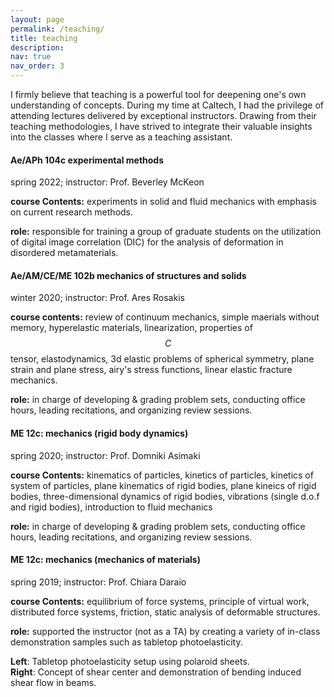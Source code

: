 ```yaml
---
layout: page
permalink: /teaching/
title: teaching
description:
nav: true
nav_order: 3
---
```


I firmly believe that teaching is a powerful tool for deepening one's own understanding of concepts. During my time at Caltech, I had the privilege of attending lectures delivered by exceptional instructors. Drawing from their teaching methodologies, I have strived to integrate their valuable insights into the classes where I serve as a teaching assistant.

#### Ae/APh 104c experimental methods

spring 2022; instructor: Prof. Beverley McKeon <br />

**course Contents:** experiments in solid and fluid mechanics with emphasis on current research methods.

**role:** responsible for training a group of graduate students on the utilization of digital image
correlation (DIC) for the analysis of deformation in disordered metamaterials.

#### Ae/AM/CE/ME 102b mechanics of structures and solids

winter 2020; instructor: Prof. Ares Rosakis <br />

**course contents:** review of continuum mechanics, simple maerials without memory, hyperelastic materials, linearization, properties of $$C$$ tensor, elastodynamics, 3d elastic problems of spherical symmetry, plane strain and plane stress, airy's stress functions, linear elastic fracture mechanics.

**role:** in charge of developing & grading problem sets, conducting office hours, leading recitations, and organizing review sessions.

<!-- <div class="row mt-3">
    <div class="col-sm mt-3 mt-md-0">
        {% responsive_image path: assets/img/blackboard_research2.jpg class: "img-fluid rounded z-depth-1"  zoomable: true  %}
    </div>
</div> -->

#### ME 12c: mechanics (rigid body dynamics)

spring 2020; instructor: Prof. Domniki Asimaki

**course Contents:** kinematics of particles, kinetics of particles, kinetics of system of particles, plane kinematics of rigid bodies, plane kineics of rigid bodies, three-dimensional dynamics of rigid bodies, vibrations (single d.o.f and rigid bodies), introduction to fluid mechanics

**role:** in charge of developing & grading problem sets, conducting office hours, leading recitations, and organizing review sessions.

<!-- <div class="row mt-3">
    <div class="col-sm mt-3 mt-md-0">
        {% responsive_image path: assets/img/me12c_pic1.png class: "img-fluid rounded z-depth-1"  zoomable: true  %}
    </div>
    <div class="col-sm mt-3 mt-md-0">
        {% responsive_image path: assets/img/me12c_pic2.png class: "img-fluid rounded z-depth-1"  zoomable: true  %}
    </div>
</div> -->

#### ME 12c: mechanics (mechanics of materials)

spring 2019; instructor: Prof. Chiara Daraio

**course Contents:** equilibrium of force systems, principle of virtual work, distributed force systems, friction, static analysis of deformable structures.

**role:** supported the instructor (not as a TA) by creating a variety of in-class demonstration samples such as tabletop photoelasticity.

<!-- <div class="row mt-3">
    <div class="col-sm mt-3 mt-md-0">
        {% responsive_image path: assets/img/photoelasticity.png class: "img-fluid rounded z-depth-1"  zoomable: true  %}
    </div>
    <div class="col-sm mt-3 mt-md-0">
        {% responsive_image path: assets/img/shearflow.png class: "img-fluid rounded z-depth-1"  zoomable: true %}
    </div>
</div> -->

**Left**: Tabletop photoelasticity setup using polaroid sheets. <br />
**Right**: Concept of shear center and demonstration of bending induced shear flow in beams.
